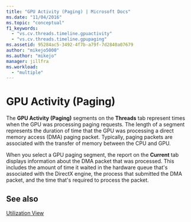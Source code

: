 ```yaml
---
title: "GPU Activity (Paging) | Microsoft Docs"
ms.date: "11/04/2016"
ms.topic: "conceptual"
f1_keywords: 
  - "vs.cv.threads.timeline.gpuactivity"
  - "vs.cv.threads.timeline.gpupaging"
ms.assetid: 95284ac5-3492-4f7b-a79f-7d2840a07679
author: "mikejo5000"
ms.author: "mikejo"
manager: jillfra
ms.workload: 
  - "multiple"
---
```

# GPU Activity (Paging)
The **GPU Activity (Paging)** segments on the **Threads** tab represent times when the GPU was processing paging requests.  The length of a segment represents the duration of time that the GPU was processing a direct memory access (DMA) paging packet. Typically, paging packets are associated with the transfer of memory between the CPU and GPU.  
  
 When you select a GPU paging segment, the report on the **Current** tab displays information about the DMA packet that was processed. This includes the amount of time it waited in the hardware queue that's associated with the DirectX engine, the process that submitted the DMA packet, and the time that's required to process the packet.  
  
## See also  
 [Utilization View](../profiling/utilization-view.md)